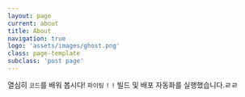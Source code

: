 ```yaml
---
layout: page
current: about
title: About
navigation: true
logo: 'assets/images/ghost.png'
class: page-template
subclass: 'post page'
---
```


열심히 `코드`를 배워 봅시다! `파이팅` `!` `!`
빌드 및 배포 자동화를 실행했습니다.ㄹㄹ